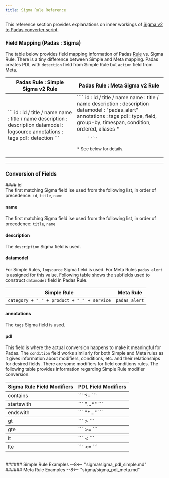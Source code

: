 ```yaml
---
title: Sigma Rule Reference
---
```


This reference section provides explanations on inner workings of [Sigma v2 to Padas converter script](https://github.com/padasinc/padas-tools/tree/main/sigma_v2_to_padas).

### Field Mapping (Padas : Sigma)
The table below provides field mapping information of Padas [Rule](/stream-config/#rules) vs. Sigma Rule. There is a tiny difference between Simple and Meta mapping. Padas creates PDL with `detection` field from Simple Rule but `action` field from Meta.

<table>
  <thead>
    <tr>
      <th style="text-align: center;" scope="col">Padas Rule : Simple Sigma v2 Rule</th>
      <th style="text-align: center;" scope="col">Padas Rule : Meta Sigma v2 Rule</th>
    </tr>
  </thead>
  <tbody>
    <tr>
      <td class="align-middle">
        ```
            id          : id / title / name
            name        : title / name
            description : description
            datamodel   : logsource
            annotations : tags
            pdl         : detection
        ```
        <b>
        &emsp;
        </b>
      </td>
      <td class="align-middle">
        ````
            id          : id / title / name
            name        : title / name
            description : description
            datamodel   : "padas_alert"
            annotations : tags
            pdl         : type, field, group-by, timespan, condition, ordered, aliases *
          
        ````
<small>* See below for details. </small>
      </td>
    </tr>
  </tbody>
  </table>

---
### Conversion of Fields
#### id   
The first matching Sigma field ise used from the following list, in order of precedence: `id`, `title`, `name`

#### name   
The first matching Sigma field ise used from the following list, in order of precedence: `title`, `name`

#### description 
The `description` Sigma field is used.

#### datamodel 
For Simple Rules, `logsource` Sigma field is used.  For Meta Rules `padas_alert` is assigned for this value.  Following table shows the subfields used to construct `datamodel` field in Padas Rule.

| Simple Rule                                | Meta Rule |
| ------------------------------------------ | ------------- |
| `category + "_" + product + "_" + service` | `padas_alert` |


#### annotations  
The `tags` Sigma field is used.

#### pdl 
This field is where the actual conversion happens to make it meaningful for Padas. The `condition` field works similarly for both Simple and Meta rules as it gives information about modifiers, conditions, etc. and their relationships for desired fields. There are some modifiers for field conditions rules. The following table provides information regarding Simple Rule modifier conversion.

<table>
  <thead>
    <tr>
      <th style="text-align: center;" scope="col">Sigma Rule Field  Modifiers</th>
        <th style="text-align: center;" scope="col">PDL Field Modifiers</th>
    </tr>
  </thead>
  <tbody>
    <tr>
      <td class="align-middle">
        contains
        </td>
      <td class="align-middle">
        ```
        ?=
        ```
        </td>
    </tr>
  </tbody>
     <tbody>
    <tr>
      <td class="align-middle">
        startswith
        </td>
      <td class="align-middle">
        ```
        "...*"
        ```
        </td>
    </tr>
  </tbody>
     <tbody>
    <tr>
      <td class="align-middle">
        endswith
        </td>
      <td class="align-middle">
        ```
        "*..."
        ```
        </td>
    </tr>
  </tbody>
     <tbody>
    <tr>
      <td class="align-middle">
        gt
        </td>
      <td class="align-middle">
        ```
        >
        ```
        </td>
    </tr>
  </tbody>
     <tbody>
    <tr>
      <td class="align-middle">
        gte
        </td>
      <td class="align-middle">
        ```
        >=
        ```
        </td>
    </tr>
  </tbody>
     <tbody>
    <tr>
      <td class="align-middle">
        lt
        </td>
      <td class="align-middle">
        ```
        <
        ```
        </td>
    </tr>
  </tbody>
     <tbody>
    <tr>
      <td class="align-middle">
        lte
        </td>
      <td class="align-middle">
        ```
        <=
        ```
        </td>
    </tr>
  </tbody>
</table>

<br>
###### Simple Rule Examples
--8<-- "sigma/sigma_pdl_simple.md"
<br>
###### Meta Rule Examples
--8<-- "sigma/sigma_pdl_meta.md"
